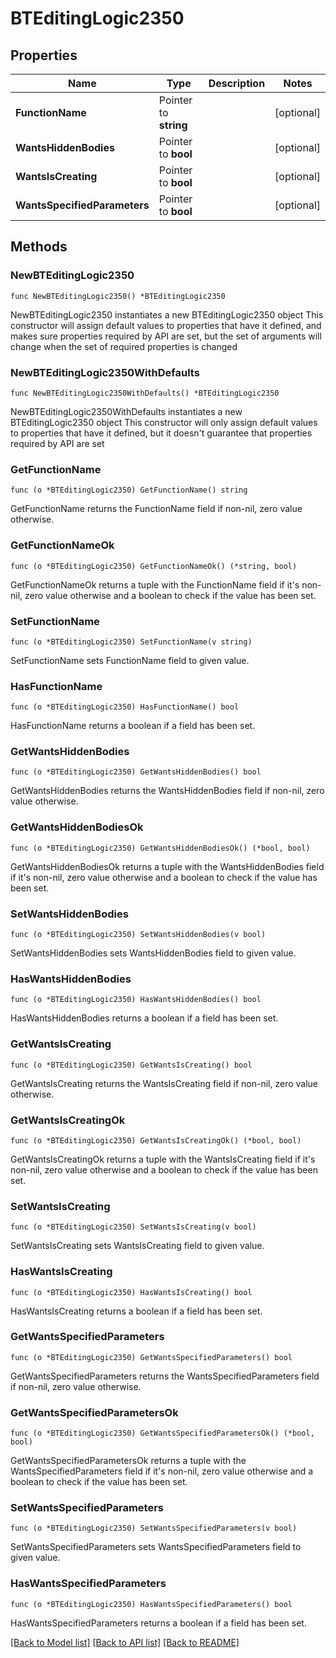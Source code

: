 # BTEditingLogic2350

## Properties

Name | Type | Description | Notes
------------ | ------------- | ------------- | -------------
**FunctionName** | Pointer to **string** |  | [optional] 
**WantsHiddenBodies** | Pointer to **bool** |  | [optional] 
**WantsIsCreating** | Pointer to **bool** |  | [optional] 
**WantsSpecifiedParameters** | Pointer to **bool** |  | [optional] 

## Methods

### NewBTEditingLogic2350

`func NewBTEditingLogic2350() *BTEditingLogic2350`

NewBTEditingLogic2350 instantiates a new BTEditingLogic2350 object
This constructor will assign default values to properties that have it defined,
and makes sure properties required by API are set, but the set of arguments
will change when the set of required properties is changed

### NewBTEditingLogic2350WithDefaults

`func NewBTEditingLogic2350WithDefaults() *BTEditingLogic2350`

NewBTEditingLogic2350WithDefaults instantiates a new BTEditingLogic2350 object
This constructor will only assign default values to properties that have it defined,
but it doesn't guarantee that properties required by API are set

### GetFunctionName

`func (o *BTEditingLogic2350) GetFunctionName() string`

GetFunctionName returns the FunctionName field if non-nil, zero value otherwise.

### GetFunctionNameOk

`func (o *BTEditingLogic2350) GetFunctionNameOk() (*string, bool)`

GetFunctionNameOk returns a tuple with the FunctionName field if it's non-nil, zero value otherwise
and a boolean to check if the value has been set.

### SetFunctionName

`func (o *BTEditingLogic2350) SetFunctionName(v string)`

SetFunctionName sets FunctionName field to given value.

### HasFunctionName

`func (o *BTEditingLogic2350) HasFunctionName() bool`

HasFunctionName returns a boolean if a field has been set.

### GetWantsHiddenBodies

`func (o *BTEditingLogic2350) GetWantsHiddenBodies() bool`

GetWantsHiddenBodies returns the WantsHiddenBodies field if non-nil, zero value otherwise.

### GetWantsHiddenBodiesOk

`func (o *BTEditingLogic2350) GetWantsHiddenBodiesOk() (*bool, bool)`

GetWantsHiddenBodiesOk returns a tuple with the WantsHiddenBodies field if it's non-nil, zero value otherwise
and a boolean to check if the value has been set.

### SetWantsHiddenBodies

`func (o *BTEditingLogic2350) SetWantsHiddenBodies(v bool)`

SetWantsHiddenBodies sets WantsHiddenBodies field to given value.

### HasWantsHiddenBodies

`func (o *BTEditingLogic2350) HasWantsHiddenBodies() bool`

HasWantsHiddenBodies returns a boolean if a field has been set.

### GetWantsIsCreating

`func (o *BTEditingLogic2350) GetWantsIsCreating() bool`

GetWantsIsCreating returns the WantsIsCreating field if non-nil, zero value otherwise.

### GetWantsIsCreatingOk

`func (o *BTEditingLogic2350) GetWantsIsCreatingOk() (*bool, bool)`

GetWantsIsCreatingOk returns a tuple with the WantsIsCreating field if it's non-nil, zero value otherwise
and a boolean to check if the value has been set.

### SetWantsIsCreating

`func (o *BTEditingLogic2350) SetWantsIsCreating(v bool)`

SetWantsIsCreating sets WantsIsCreating field to given value.

### HasWantsIsCreating

`func (o *BTEditingLogic2350) HasWantsIsCreating() bool`

HasWantsIsCreating returns a boolean if a field has been set.

### GetWantsSpecifiedParameters

`func (o *BTEditingLogic2350) GetWantsSpecifiedParameters() bool`

GetWantsSpecifiedParameters returns the WantsSpecifiedParameters field if non-nil, zero value otherwise.

### GetWantsSpecifiedParametersOk

`func (o *BTEditingLogic2350) GetWantsSpecifiedParametersOk() (*bool, bool)`

GetWantsSpecifiedParametersOk returns a tuple with the WantsSpecifiedParameters field if it's non-nil, zero value otherwise
and a boolean to check if the value has been set.

### SetWantsSpecifiedParameters

`func (o *BTEditingLogic2350) SetWantsSpecifiedParameters(v bool)`

SetWantsSpecifiedParameters sets WantsSpecifiedParameters field to given value.

### HasWantsSpecifiedParameters

`func (o *BTEditingLogic2350) HasWantsSpecifiedParameters() bool`

HasWantsSpecifiedParameters returns a boolean if a field has been set.


[[Back to Model list]](../README.md#documentation-for-models) [[Back to API list]](../README.md#documentation-for-api-endpoints) [[Back to README]](../README.md)


